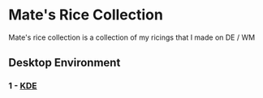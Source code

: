 # Mate's Rice Collection
Mate's rice collection is a collection of my ricings that I made on DE / WM

## Desktop Environment

### 1 -  [KDE](https://github.com/mate-codes/mates-rice-collection/blob/main/KDE/kde-themes.md)
